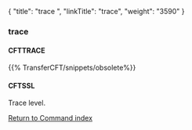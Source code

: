 {
    "title": "trace ",
    "linkTitle": "trace",
    "weight": "3590"
}<span id="trace"></span>

### trace

#### CFTTRACE

{{% TransferCFT/snippets/obsolete%}}

#### CFTSSL

Trace level.

[Return to Command index](../../)

